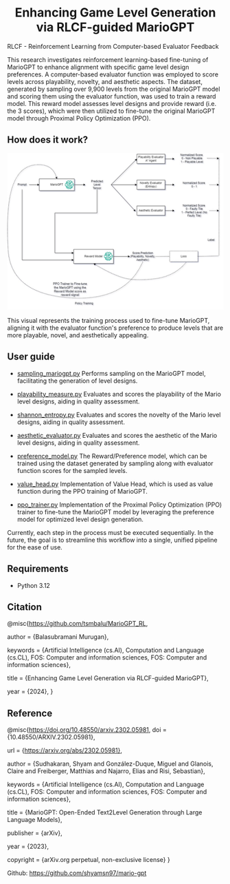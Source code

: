 <div align="center">    

# Enhancing Game Level Generation via RLCF-guided MarioGPT
</div>
RLCF - Reinforcement Learning from Computer-based Evaluator Feedback

This research investigates reinforcement learning-based fine-tuning of MarioGPT to enhance alignment with specific game 
level design preferences. A computer-based evaluator function was employed to score levels across playability, novelty, 
and aesthetic aspects. The dataset, generated by sampling over 9,900 levels from the original MarioGPT model and 
scoring them using the evaluator function, was used to train a reward model. This reward model assesses level designs 
and provide reward (i.e. the 3 scores), which were then utilized to fine-tune the original MarioGPT model through 
Proximal Policy Optimization (PPO).

How does it work?
-----------------
![MarioGPT_RLCF.png](MarioGPT_RLCF.png)

This visual represents the training process used to fine-tune MarioGPT, aligning it with the evaluator function's 
preference to produce levels that are more playable, novel, and aesthetically appealing.

User guide
----------

- [sampling_mariogpt.py](mario_gpt%2Fsampling_mariogpt.py) Performs sampling on the MarioGPT model, facilitating the 
generation of level designs.

- [playability_measure.py](mario_gpt%2Fplayability_measure.py) Evaluates and scores the playability of the Mario level 
designs, aiding in quality assessment.
- [shannon_entropy.py](mario_gpt%2Fshannon_entropy.py) Evaluates and scores the novelty of the Mario level 
designs, aiding in quality assessment.
- [aesthetic_evaluator.py](mario_gpt%2Faesthetic_evaluator.py) Evaluates and scores the aesthetic of the Mario level 
designs, aiding in quality assessment.

- [preference_model.py](mario_gpt%2Fpreference_model.py) The Reward/Preference model, which can be trained using 
the dataset generated by sampling along with evaluator function scores for the sampled levels.

- [value_head.py](mario_gpt%2Fvalue_head.py) Implementation of Value Head, which is used as value function during
the PPO training of MarioGPT.

- [ppo_trainer.py](mario_gpt%2Fppo_trainer.py) Implementation of the Proximal Policy Optimization (PPO) trainer to 
fine-tune the MarioGPT model by leveraging the preference model for optimized level design generation.

Currently, each step in the process must be executed sequentially. In the future, the goal is to streamline this 
workflow into a single, unified pipeline for the ease of use.

Requirements
------------
- Python 3.12

Citation
--------
@misc{https://github.com/tsmbalu/MarioGPT_RL,

  author = {Balasubramani Murugan},  

  keywords = {Artificial Intelligence (cs.AI), Computation and Language (cs.CL), FOS: Computer and information sciences, FOS: Computer and information sciences},
  
  title = {Enhancing Game Level Generation via RLCF-guided MarioGPT},

  year = {2024},
}

Reference
----------
@misc{https://doi.org/10.48550/arxiv.2302.05981,
  doi = {10.48550/ARXIV.2302.05981},
  
  url = {https://arxiv.org/abs/2302.05981},
  
  author = {Sudhakaran, Shyam and González-Duque, Miguel and Glanois, Claire and Freiberger, Matthias and Najarro, Elias and Risi, Sebastian},
  
  keywords = {Artificial Intelligence (cs.AI), Computation and Language (cs.CL), FOS: Computer and information sciences, FOS: Computer and information sciences},
  
  title = {MarioGPT: Open-Ended Text2Level Generation through Large Language Models},
  
  publisher = {arXiv},
  
  year = {2023},
  
  copyright = {arXiv.org perpetual, non-exclusive license}
}

Github: https://github.com/shyamsn97/mario-gpt 